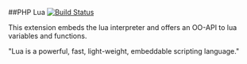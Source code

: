 ##PHP Lua
[![Build Status](https://secure.travis-ci.org/laruence/php-lua.png)](https://travis-ci.org/laruence/php-lua)

This extension embeds the lua interpreter and offers an OO-API to lua variables and functions.

"Lua is a powerful, fast, light-weight, embeddable scripting language." 
